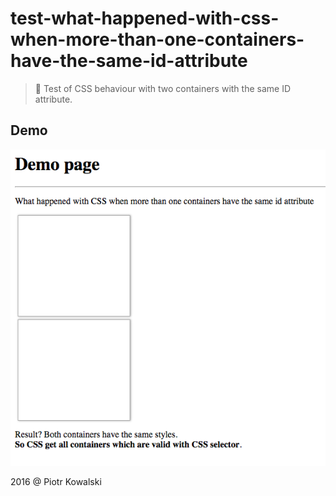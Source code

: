 # test-what-happened-with-css-when-more-than-one-containers-have-the-same-id-attribute

> :ledger: Test of CSS behaviour with two containers with the same ID attribute.

## Demo

![](./screenshot.png)

2016 @ Piotr Kowalski
